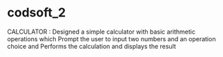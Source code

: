 # codsoft_2
CALCULATOR :  Designed a simple calculator with basic arithmetic operations which Prompt the user to input two numbers and an operation choice and Performs the calculation and displays the result
